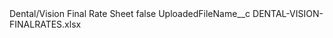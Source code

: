 <?xml version="1.0" encoding="UTF-8"?>
<CustomMetadata xmlns="http://soap.sforce.com/2006/04/metadata" xmlns:xsi="http://www.w3.org/2001/XMLSchema-instance" xmlns:xsd="http://www.w3.org/2001/XMLSchema">
    <label>Dental/Vision Final Rate Sheet</label>
    <protected>false</protected>
    <values>
        <field>UploadedFileName__c</field>
        <value xsi:type="xsd:string">DENTAL-VISION-FINALRATES.xlsx</value>
    </values>
</CustomMetadata>
